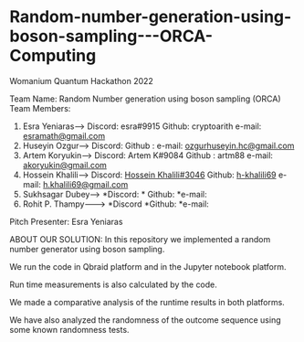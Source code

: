 # Random-number-generation-using-boson-sampling---ORCA-Computing
Womanium Quantum Hackathon 2022

Team Name: Random Number generation using boson sampling (ORCA)
Team Members:
1. Esra Yeniaras-->   Discord: esra#9915                   Github: cryptoarith      e-mail: esramath@gmail.com
2. Huseyin Ozgur-->   Discord:                            Github :                e-mail: ozgurhuseyin.hc@gmail.com
3. Artem Koryukin-->  Discord: Artem K#9084                Github : artm88          e-mail: akoryukin@gmail.com
4. Hossein Khalili--> Discord: [Hossein Khalili#3046](https://discordapp.com/users/767230388799406100/)        Github: [h-khalili69](https://github.com/h-khalili69)      e-mail: h.khalili69@gmail.com
5. Sukhsagar Dubey--> *Discord:      *  Github:    *e-mail:
6. Rohit P. Thampy---> *Discord       *Github:     *e-mail:

Pitch Presenter: Esra Yeniaras

ABOUT OUR SOLUTION:
In this repository we implemented a random number generator using boson sampling.

We run the code in Qbraid platform and in the Jupyter notebook platform.

Run time measurements is also calculated by the code.

We made a comparative analysis of the runtime results in both platforms.

We have also analyzed the randomness of the outcome sequence using some known randomness tests. 
